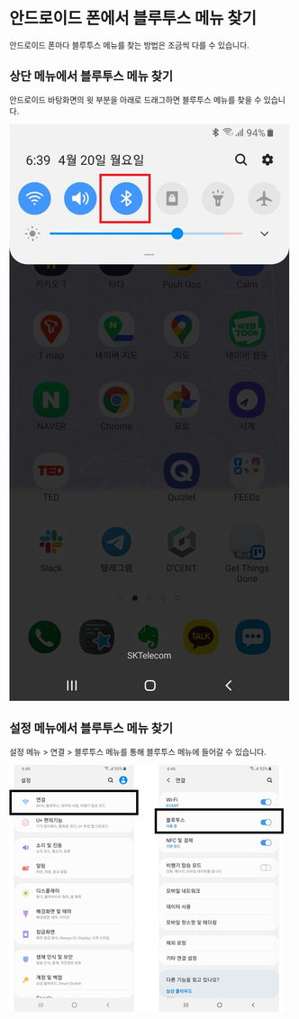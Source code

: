 # 안드로이드 폰에서 블루투스 메뉴 찾기

안드로이드 폰마다 블루투스 메뉴를 찾는 방법은 조금씩 다를 수 있습니다.

## 상단 메뉴에서 블루투스 메뉴 찾기

안드로이드 바탕화면의 윗 부분을 아래로 드래그하면 블루투스 메뉴를 찾을 수 있습니다.

<div align="left">

<img src="../../.gitbook/assets/image (157).png" alt="">

</div>

## 설정 메뉴에서 블루투스 메뉴 찾기

설정 메뉴 > 연결 > 블루투스 메뉴를 통해 블루투스 메뉴에 들어갈 수 있습니다.

<div align="left">

<img src="../../.gitbook/assets/image (132).png" alt="">

</div>
